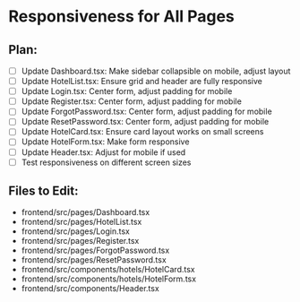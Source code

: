 # Responsiveness for All Pages

## Plan:
- [ ] Update Dashboard.tsx: Make sidebar collapsible on mobile, adjust layout
- [ ] Update HotelList.tsx: Ensure grid and header are fully responsive
- [ ] Update Login.tsx: Center form, adjust padding for mobile
- [ ] Update Register.tsx: Center form, adjust padding for mobile
- [ ] Update ForgotPassword.tsx: Center form, adjust padding for mobile
- [ ] Update ResetPassword.tsx: Center form, adjust padding for mobile
- [ ] Update HotelCard.tsx: Ensure card layout works on small screens
- [ ] Update HotelForm.tsx: Make form responsive
- [ ] Update Header.tsx: Adjust for mobile if used
- [ ] Test responsiveness on different screen sizes

## Files to Edit:
- frontend/src/pages/Dashboard.tsx
- frontend/src/pages/HotelList.tsx
- frontend/src/pages/Login.tsx
- frontend/src/pages/Register.tsx
- frontend/src/pages/ForgotPassword.tsx
- frontend/src/pages/ResetPassword.tsx
- frontend/src/components/hotels/HotelCard.tsx
- frontend/src/components/hotels/HotelForm.tsx
- frontend/src/components/Header.tsx
